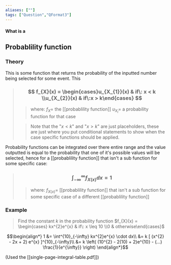 ```yaml
---
aliases: [""]
tags: ["Question","QFormat3"]
---
```


#### What is a
## Probablility function
### Theory
This is some function that returns the probability of the inputted number being selected for some event. This

> ### $$ f_{X}(x) = \begin{cases}u_{X_{1}}(x) & if\: x < k  \\u_{X_{2}}(x) & if\:x > k\end{cases} $$ 
>> where:
>> $f_{X}=$ the [[probablility function]]
>> $u_{X_{i}}=$ a probability function for that case
>
>> Note that the "$x<k$" and  "$x>k$" are just placeholders, these are just where you put conditional statements to show when the case specific functions should be applied.

Probability functions can be integrated over there entire range and the value outputted is equal to the probability that one of it's possible values will be selected, hence for a [[probablility function]] that isn't a sub function for some specific case:

> ### $$ \int^{\infty}_{-\infty} f_{X(x)} dx = 1 $$ 
>> where:
>> $f_{X(x)}=$ [[probablility function]] that isn't a sub function for some specific case of a different [[probablility function]]

### Example
> Find the constant $k$ in the probability function $f_{X}(x) = \begin{cases} kx^{2}e^{x} & if\: x \leq 10  \\0 & otherwise\end{cases}$

$$\begin{align*}
1 &= \int^{10}_{-\infty} kx^{2}e^{x} \cdot dx\\
&= k [ (x^{2} - 2x + 2) e^{x} ]^{10}_{-\infty}\\
&= k \left( (10^{2} - 2(10) + 2)e^{10} - (...) \frac{1}{e^{\infty}} \right)
\end{align*}$$

(Used the [[single-page-integral-table.pdf]])
